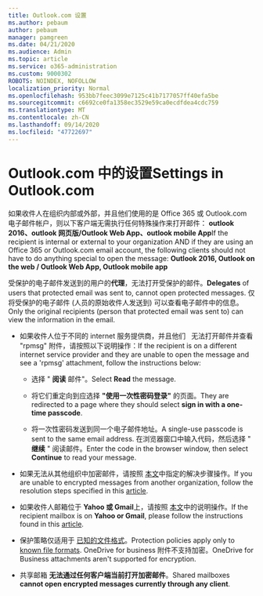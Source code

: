 ```yaml
---
title: Outlook.com 设置
ms.author: pebaum
author: pebaum
manager: pamgreen
ms.date: 04/21/2020
ms.audience: Admin
ms.topic: article
ms.service: o365-administration
ms.custom: 9000302
ROBOTS: NOINDEX, NOFOLLOW
localization_priority: Normal
ms.openlocfilehash: 953bb7feec3099e7125c41b7177057ff40efa5be
ms.sourcegitcommit: c6692ce0fa1358ec3529e59ca0ecdfdea4cdc759
ms.translationtype: MT
ms.contentlocale: zh-CN
ms.lasthandoff: 09/14/2020
ms.locfileid: "47722697"
---
```

# <a name="settings-in-outlookcom"></a><span data-ttu-id="28b56-102">Outlook.com 中的设置</span><span class="sxs-lookup"><span data-stu-id="28b56-102">Settings in Outlook.com</span></span>

<span data-ttu-id="28b56-103">如果收件人在组织内部或外部，并且他们使用的是 Office 365 或 Outlook.com 电子邮件帐户，则以下客户端无需执行任何特殊操作来打开邮件： **outlook 2016、outlook 网页版/Outlook Web App、outlook mobile App**</span><span class="sxs-lookup"><span data-stu-id="28b56-103">If the recipient is internal or external to your organization AND if they are using an Office 365 or Outlook.com email account, the following clients should not have to do anything special to open the message: **Outlook 2016, Outlook on the web / Outlook Web App, Outlook mobile app**</span></span>

<span data-ttu-id="28b56-104">受保护的电子邮件发送到的用户的**代理**，无法打开受保护的邮件。</span><span class="sxs-lookup"><span data-stu-id="28b56-104">**Delegates** of users that protected email was sent to, cannot open protected messages.</span></span> <span data-ttu-id="28b56-105">仅将受保护的电子邮件 (人员的原始收件人发送到) 可以查看电子邮件中的信息。</span><span class="sxs-lookup"><span data-stu-id="28b56-105">Only the original recipients (person that protected email was sent to) can view the information in the email.</span></span>

- <span data-ttu-id="28b56-106">如果收件人位于不同的 internet 服务提供商，并且他们 &nbsp; 无法打开邮件并查看 "rpmsg" 附件，请按照以下说明操作：</span><span class="sxs-lookup"><span data-stu-id="28b56-106">If the recipient is on a different internet service provider and they are&nbsp;unable to open the message and see a 'rpmsg' attachment, follow the instructions below:</span></span>
    
    - <span data-ttu-id="28b56-107">选择 " **阅读** 邮件"。</span><span class="sxs-lookup"><span data-stu-id="28b56-107">Select **Read** the message.</span></span>
    
    - <span data-ttu-id="28b56-108">将它们重定向到应选择 **"使用一次性密码登录"** 的页面。</span><span class="sxs-lookup"><span data-stu-id="28b56-108">They are redirected to a page where they should select **sign in with a one-time passcode**.</span></span>
    
    - <span data-ttu-id="28b56-109">将一次性密码发送到同一个电子邮件地址。</span><span class="sxs-lookup"><span data-stu-id="28b56-109">A single-use passcode is sent to the same email address.</span></span> <span data-ttu-id="28b56-110">在浏览器窗口中输入代码，然后选择 " **继续** " 阅读邮件。</span><span class="sxs-lookup"><span data-stu-id="28b56-110">Enter the code in the browser window, then select **Continue** to read your message.</span></span>

- <span data-ttu-id="28b56-111">如果无法从其他组织中加密邮件，请按照 [本文](https://support.office.com/article/known-issues-opening-irm-protected-emails-sent-from-users-in-other-office-365-organizations-0dec0593-a05d-4aa2-8445-9311ebab3164)中指定的解决步骤操作。</span><span class="sxs-lookup"><span data-stu-id="28b56-111">If you are unable to encrypted messages from another organization, follow the resolution steps specified in this [article](https://support.office.com/article/known-issues-opening-irm-protected-emails-sent-from-users-in-other-office-365-organizations-0dec0593-a05d-4aa2-8445-9311ebab3164).</span></span>

- <span data-ttu-id="28b56-112">如果收件人邮箱位于 **Yahoo 或 Gmail**上，请按照 </span> [本文](https://support.office.com/article/how-do-i-open-a-protected-message-1157a286-8ecc-4b1e-ac43-2a608fbf3098)中的说明操作。</span><span class="sxs-lookup"><span data-stu-id="28b56-112">If the recipient mailbox is on **Yahoo or Gmail**, please follow the instructions</span> found in this [article](https://support.office.com/article/how-do-i-open-a-protected-message-1157a286-8ecc-4b1e-ac43-2a608fbf3098).</span></span>

- <span data-ttu-id="28b56-113">保护策略仅适用于 [已知的文件格式](https://docs.microsoft.com/azure/information-protection/rms-client/client-admin-guide-file-types)。</span><span class="sxs-lookup"><span data-stu-id="28b56-113">Protection policies apply only to [known file formats](https://docs.microsoft.com/azure/information-protection/rms-client/client-admin-guide-file-types).</span></span> <span data-ttu-id="28b56-114">OneDrive for business 附件不支持加密。</span><span class="sxs-lookup"><span data-stu-id="28b56-114">OneDrive for Business attachments aren't supported for encryption.</span></span>

- <span data-ttu-id="28b56-115">共享邮箱 **无法通过任何客户端当前打开加密邮件**。</span><span class="sxs-lookup"><span data-stu-id="28b56-115">Shared mailboxes **cannot open encrypted messages currently through any client**.</span></span> 
